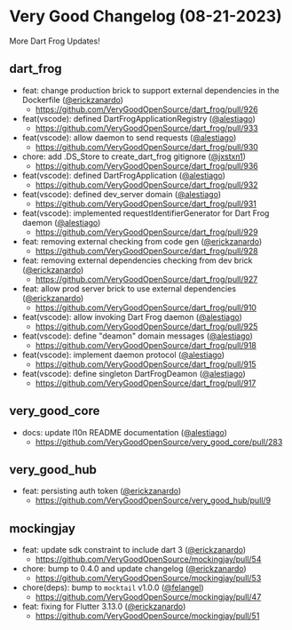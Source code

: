 # Very Good Changelog (08-21-2023)

More Dart Frog Updates!

## dart_frog

- feat: change production brick to support external dependencies in the Dockerfile ([@erickzanardo](https://github.com/erickzanardo))
  - https://github.com/VeryGoodOpenSource/dart_frog/pull/926
- feat(vscode): defined DartFrogApplicationRegistry ([@alestiago](https://github.com/alestiago))
  - https://github.com/VeryGoodOpenSource/dart_frog/pull/933
- feat(vscode): allow daemon to send requests ([@alestiago](https://github.com/alestiago))
  - https://github.com/VeryGoodOpenSource/dart_frog/pull/930
- chore: add .DS_Store to create_dart_frog gitignore ([@jxstxn1](https://github.com/jxstxn1))
  - https://github.com/VeryGoodOpenSource/dart_frog/pull/936
- feat(vscode): defined DartFrogApplication ([@alestiago](https://github.com/alestiago))
  - https://github.com/VeryGoodOpenSource/dart_frog/pull/932
- feat(vscode): defined dev_server domain ([@alestiago](https://github.com/alestiago))
  - https://github.com/VeryGoodOpenSource/dart_frog/pull/931
- feat(vscode): implemented requestIdentifierGenerator for Dart Frog daemon ([@alestiago](https://github.com/alestiago))
  - https://github.com/VeryGoodOpenSource/dart_frog/pull/929
- feat: removing external checking from code gen ([@erickzanardo](https://github.com/erickzanardo))
  - https://github.com/VeryGoodOpenSource/dart_frog/pull/928
- feat: removing external dependencies checking from dev brick ([@erickzanardo](https://github.com/erickzanardo))
  - https://github.com/VeryGoodOpenSource/dart_frog/pull/927
- feat: allow prod server brick to use external dependencies ([@erickzanardo](https://github.com/erickzanardo))
  - https://github.com/VeryGoodOpenSource/dart_frog/pull/910
- feat(vscode): allow invoking Dart Frog daemon ([@alestiago](https://github.com/alestiago))
  - https://github.com/VeryGoodOpenSource/dart_frog/pull/925
- feat(vscode): define "deamon" domain messages ([@alestiago](https://github.com/alestiago))
  - https://github.com/VeryGoodOpenSource/dart_frog/pull/918
- feat(vscode): implement daemon protocol ([@alestiago](https://github.com/alestiago))
  - https://github.com/VeryGoodOpenSource/dart_frog/pull/915
- feat(vscode): define singleton DartFrogDeamon ([@alestiago](https://github.com/alestiago))
  - https://github.com/VeryGoodOpenSource/dart_frog/pull/917

## very_good_core

- docs: update l10n README documentation ([@alestiago](https://github.com/alestiago))
  - https://github.com/VeryGoodOpenSource/very_good_core/pull/283

## very_good_hub

- feat: persisting auth token ([@erickzanardo](https://github.com/erickzanardo))
  - https://github.com/VeryGoodOpenSource/very_good_hub/pull/9

## mockingjay

- feat: update sdk constraint to include dart 3 ([@erickzanardo](https://github.com/erickzanardo))
  - https://github.com/VeryGoodOpenSource/mockingjay/pull/54
- chore: bump to 0.4.0 and update changelog ([@erickzanardo](https://github.com/erickzanardo))
  - https://github.com/VeryGoodOpenSource/mockingjay/pull/53
- chore(deps): bump to `mocktail` v1.0.0 ([@felangel](https://github.com/felangel))
  - https://github.com/VeryGoodOpenSource/mockingjay/pull/47
- feat: fixing for Flutter 3.13.0 ([@erickzanardo](https://github.com/erickzanardo))
  - https://github.com/VeryGoodOpenSource/mockingjay/pull/51
